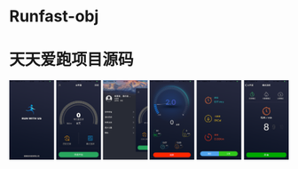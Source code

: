 # Runfast-obj
# 天天爱跑项目源码
 ![image](https://github.com/axiubest/Runfast-obj/blob/master/%E6%9C%AA%E6%A0%87%E9%A2%98-1.png)
